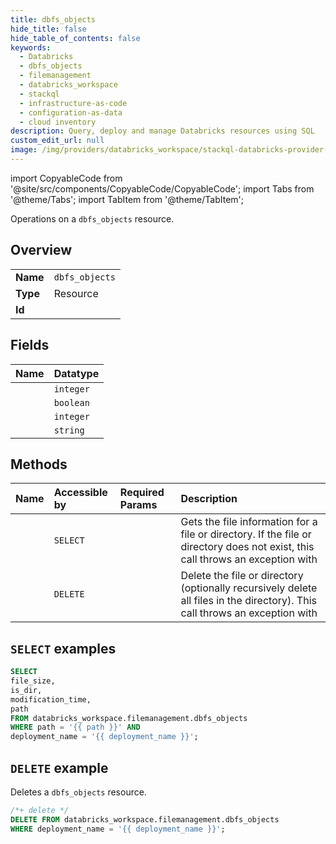 ```yaml
---
title: dbfs_objects
hide_title: false
hide_table_of_contents: false
keywords:
  - Databricks
  - dbfs_objects
  - filemanagement
  - databricks_workspace
  - stackql
  - infrastructure-as-code
  - configuration-as-data
  - cloud inventory
description: Query, deploy and manage Databricks resources using SQL
custom_edit_url: null
image: /img/providers/databricks_workspace/stackql-databricks-provider-featured-image.png
---
```


import CopyableCode from '@site/src/components/CopyableCode/CopyableCode';
import Tabs from '@theme/Tabs';
import TabItem from '@theme/TabItem';

Operations on a <code>dbfs_objects</code> resource.  

## Overview
<table><tbody>
<tr><td><b>Name</b></td><td><code>dbfs_objects</code></td></tr>
<tr><td><b>Type</b></td><td>Resource</td></tr>
<tr><td><b>Id</b></td><td><CopyableCode code="databricks_workspace.filemanagement.dbfs_objects" /></td></tr>
</tbody></table>

## Fields
| Name | Datatype |
|:-----|:---------|
| <CopyableCode code="file_size" /> | `integer` |
| <CopyableCode code="is_dir" /> | `boolean` |
| <CopyableCode code="modification_time" /> | `integer` |
| <CopyableCode code="path" /> | `string` |

## Methods
| Name | Accessible by | Required Params | Description |
|:-----|:--------------|:----------------|:------------|
| <CopyableCode code="getstatus" /> | `SELECT` | <CopyableCode code="path, deployment_name" /> | Gets the file information for a file or directory. If the file or directory does not exist, this call throws an exception with |
| <CopyableCode code="delete" /> | `DELETE` | <CopyableCode code="deployment_name" /> | Delete the file or directory (optionally recursively delete all files in the directory). This call throws an exception with |

## `SELECT` examples

```sql
SELECT
file_size,
is_dir,
modification_time,
path
FROM databricks_workspace.filemanagement.dbfs_objects
WHERE path = '{{ path }}' AND
deployment_name = '{{ deployment_name }}';
```

## `DELETE` example

Deletes a <code>dbfs_objects</code> resource.

```sql
/*+ delete */
DELETE FROM databricks_workspace.filemanagement.dbfs_objects
WHERE deployment_name = '{{ deployment_name }}';
```
